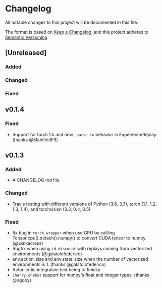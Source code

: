 
# Changelog

All notable changes to this project will be documented in this file.

The format is based on [Keep a Changelog](https://keepachangelog.com/en/1.0.0/),
and this project adheres to [Semantic Versioning](https://semver.org/spec/v2.0.0.html).


## [Unreleased]

### Added

### Changed

### Fixed


## v0.1.4

### Fixed

* Support for torch 1.5 and new `_parse_to` behavior in ExperienceReplay. (thanks @ManifoldFR)


## v0.1.3

### Added

* A CHANGELOG.md file.

### Changed

* Travis testing with different versions of Python (3.6, 3.7), torch (1.1, 1.2, 1.3, 1.4), and torchvision (0.3, 0.4, 0.5).

### Fixed

* fix bug in `torch_wrapper` when use GPU by callling Tensor.cpu().detach().numpy() to convert CUDA tensor to numpy.(@walkacross)
* Bugfix when using `td.discount` with replays coming from vectorized environments (@galatolofederico) 
* env.action_size and env.state_size when the number of vectorized environments is 1. (thanks @galatolofederico)
* Actor-critic integration test being to finicky.
* `cherry.onehot` support for numpy's float and integer types. (thanks @ngoby)
